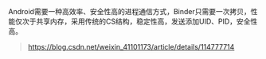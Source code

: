 Android需要一种高效率、安全性高的进程通信方式，Binder只需要一次拷贝，性能仅次于共享内存，采用传统的CS结构，稳定性高，发送添加UID、PID，安全性高。

> https://blog.csdn.net/weixin_41101173/article/details/114777714

